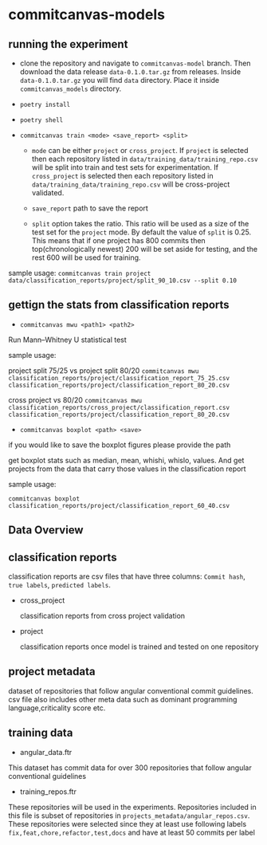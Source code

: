 # commitcanvas-models

## running the experiment

- clone the repository and navigate to `commitcanvas-model` branch. Then download the data release `data-0.1.0.tar.gz` from releases. Inside  `data-0.1.0.tar.gz` you will find `data` directory. Place it inside `commitcanvas_models` directory.
- `poetry install`
- `poetry shell`
- `commitcanvas train <mode> <save_report> <split>`

   - `mode` can be either `project` or `cross_project`. If `project` is selected then each repository listed in `data/training_data/training_repo.csv` will be split into train and test sets for experimentation. If `cross_project` is selected then each repository listed in `data/training_data/training_repo.csv` will be cross-project validated.

   - `save_report` path to save the report

   - `split` option takes the ratio. This ratio will be used as a size of the test set for the `project` mode. By default the value of `split` is 0.25. This means that if one project has 800 commits then top(chronologically newest) 200 will be set aside for testing, and the rest 600 will be used for training.

sample usage: `commitcanvas train project data/classification_reports/project/split_90_10.csv --split 0.10`

## gettign the stats from classification reports

- `commitcanvas mwu <path1> <path2>`

Run Mann–Whitney U statistical test

sample usage:

project split 75/25 vs project split 80/20
`commitcanvas mwu classification_reports/project/classification_report_75_25.csv classification_reports/project/classification_report_80_20.csv`

cross project vs 80/20
`commitcanvas mwu classification_reports/cross_project/classification_report.csv classification_reports/project/classification_report_80_20.csv`

- `commitcanvas boxplot <path> <save>`

if you would like to save the boxplot figures please provide the path

get boxplot stats such as median, mean, whishi, whislo, values. And get projects from the data that carry those values in the classification report

sample usage:

`commitcanvas boxplot classification_reports/project/classification_report_60_40.csv `


## Data Overview

## classification reports

classification reports are csv files that have three columns: `Commit hash`, `true labels`, `predicted labels`. 

- cross_project

    classification reports from cross project validation

- project

    classification reports once model is trained and tested on one repository

## project metadata

dataset of repositories that follow angular conventional commit guidelines.
csv file also includes other meta data such as dominant programming language,criticality score etc.

## training data

- angular_data.ftr

This dataset has commit data for over 300 repositories that follow angular conventional guidelines

- training_repos.ftr

These repositories will be used in the experiments. Repositories included in this
file is subset of repositories in `projects_metadata/angular_repos.csv`. These repositories were selected since they at least use following labels `fix,feat,chore,refactor,test,docs` and have at least 50 commits per label